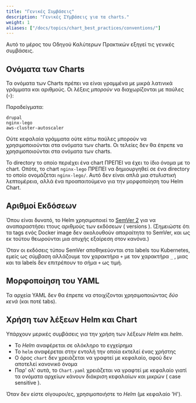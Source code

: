 ```yaml
---
title: "Γενικές Συμβάσεις"
description: "Γενικές ΣΥμβάσεις για τα charts."
weight: 1
aliases: ["/docs/topics/chart_best_practices/conventions/"]
---
```


Αυτό το μέρος του Οδηγού Καλύτερων Πρακτικών εξηγεί τις γενικές συμβάσεις.

## Ονόματα των Charts

Τα ονόματα των Charts πρέπει να είναι γραμμένα με μικρά λατινικά γράμματα και αριθμούς. Οι λέξεις _μπορούν_ να διαχωρίζονται με παύλες (-):

Παραδείγματα:

```
drupal
nginx-lego
aws-cluster-autoscaler
```

Ούτε κεφαλαία γράμματα ούτε κάτω παύλες μπορούν να χρησιμοποιούνται στα ονόματα των charts. Οι τελείες δεν θα έπρεπε να χρησιμοποιούνται στα ονόματα των charts.

Το directory το οποίο περιέχει ένα chart ΠΡΕΠΕΙ να έχει το ίδιο όνομα με το chart. Οπότε, το chart `nginx-lego` ΠΡΕΠΕΙ να δημιουργηθεί σε ένα directory το οποίο ονομάζεται `nginx-lego/`. Αυτό δεν είναι απλά μια στυλιστική λεπτομέρεια, αλλά ένα προαπαιτούμενο για την μορφοποίηση του Helm Chart.

## Αριθμοί Εκδόσεων

Όπου είναι δυνατό, το Helm χρησιμοποιεί το  [SemVer 2](https://semver.org) για να αναπαραστήσει ττους αριθμούς των εκδόσεων ( versions ). (Σημειώστε ότι τα tags ενός Docker image δεν ακολουθούν απαραίτητα το SemVer, και ως εκ τούτου θεωρούνται μια ατυχής εξαίρεση στον κανόνα.)

Όταν οι εκδόσεις τύπου SemVer αποθηκεύονται στα labels του  Kubernetes, εμείς ως σύμβαση αλλάζουμε τον χαρακτήρα `+` με τον χαρακτήρα `_` , μιας και τα labels δεν επιτρέπουν το σήμα `+` ως τιμή.

## Μορφοποίηση του YAML

Τα αρχεία YAML δεν θα έπρεπε να στοιχίζονται χρησιμοποιώντας _δύο κενά_ (και ποτέ tabs).

## Χρήση των λέξεων Helm και Chart

Υπάρχουν μερικές συμβάσεις για την χρήση των λέξεων _Helm_ και _helm_.

- Το _Helm_ αναφέρεται σε ολόκληρο το εγχείρημα
- Το `helm` αναφέρεται στην εντολή την οποία εκτελεί ένας χρήστης
- Ο όρος `chart` δεν χρειάζεται να γραφτεί με κεφαλαίο, αφού δεν αποτελεί κανονικό όνομα
- Παρ' ολ' αυτά, το `Chart.yaml` χρειάζεται να γραφτεί με κεφαλαίο γιατί τα ονόματα αρχείων κάνουν διάκριση κεφαλαίων και μικρών ( case sensitive ).

Όταν δεν είστε σίγουροι/ες, χρησιμοποιήστε το _Helm_ (με κεφαλαίο 'H').
